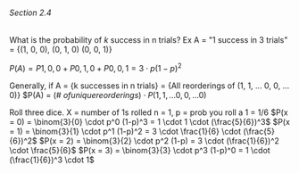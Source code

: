 ###### Section 2.4
What is the probability of $k$ success in n trials?
Ex A = "1 success in 3 trials" = {(1, 0, 0), (0, 1, 0) (0, 0, 1)}

$P(A) = P{{1, 0, 0}} + P{{0, 1, 0}} + P{{0, 0, 1}} = 3 \cdot p(1-p)^2$

Generally, if A = {k successes in n trials} = {All reorderings of (1, 1, ... 0, 0, ... 0)}
$P(A) = (\# $of unique reorderings$$) \cdot P{(1, 1, \dots 0, 0, \dots 0)}$



Roll three dice. X = number of 1s rolled
n = 1, p = prob you roll a 1 = 1/6
$P(x = 0) = \binom{3}{0} \cdot p^0 (1-p)^3 = 1 \cdot 1 \cdot (\frac{5}{6})^3$
$P(x = 1) = \binom{3}{1} \cdot p^1 (1-p)^2 = 3 \cdot \frac{1}{6} \cdot (\frac{5}{6})^2$
$P(x = 2) = \binom{3}{2} \cdot p^2 (1-p) = 3 \cdot (\frac{1}{6})^2 \cdot \frac{5}{6}$
$P(x = 3) = \binom{3}{3} \cdot p^3 (1-p)^0 = 1 \cdot (\frac{1}{6})^3 \cdot 1$



